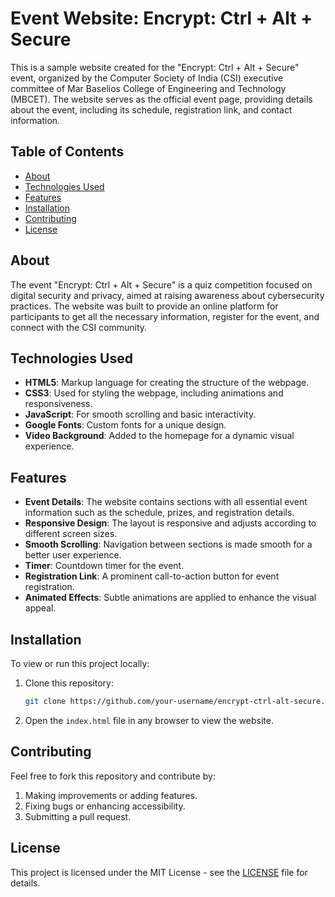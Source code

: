 
# Event Website: Encrypt: Ctrl + Alt + Secure

This is a sample website created for the "Encrypt: Ctrl + Alt + Secure" event, organized by the Computer Society of India (CSI) executive committee of Mar Baselios College of Engineering and Technology (MBCET). The website serves as the official event page, providing details about the event, including its schedule, registration link, and contact information.

## Table of Contents
- [About](#about)
- [Technologies Used](#technologies-used)
- [Features](#features)
- [Installation](#installation)
- [Contributing](#contributing)
- [License](#license)

## About
The event "Encrypt: Ctrl + Alt + Secure" is a quiz competition focused on digital security and privacy, aimed at raising awareness about cybersecurity practices. The website was built to provide an online platform for participants to get all the necessary information, register for the event, and connect with the CSI community.

## Technologies Used
- **HTML5**: Markup language for creating the structure of the webpage.
- **CSS3**: Used for styling the webpage, including animations and responsiveness.
- **JavaScript**: For smooth scrolling and basic interactivity.
- **Google Fonts**: Custom fonts for a unique design.
- **Video Background**: Added to the homepage for a dynamic visual experience.

## Features
- **Event Details**: The website contains sections with all essential event information such as the schedule, prizes, and registration details.
- **Responsive Design**: The layout is responsive and adjusts according to different screen sizes.
- **Smooth Scrolling**: Navigation between sections is made smooth for a better user experience.
- **Timer**: Countdown timer for the event.
- **Registration Link**: A prominent call-to-action button for event registration.
- **Animated Effects**: Subtle animations are applied to enhance the visual appeal.

## Installation
To view or run this project locally:
1. Clone this repository:
   ```bash
   git clone https://github.com/your-username/encrypt-ctrl-alt-secure.git
   ```
2. Open the `index.html` file in any browser to view the website.

## Contributing
Feel free to fork this repository and contribute by:
1. Making improvements or adding features.
2. Fixing bugs or enhancing accessibility.
3. Submitting a pull request.

## License
This project is licensed under the MIT License - see the [LICENSE](LICENSE) file for details.

